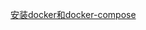 [安装docker和docker-compose](https://www.linux88.com/post/OPS/Docker%E5%92%8Cdocker-compose%E7%9A%84%E5%AE%89%E8%A3%85%E4%B8%8E%E9%85%8D%E7%BD%AE/)